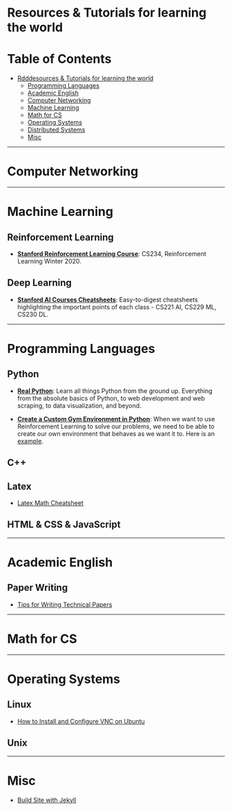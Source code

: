 
# Resources &amp; Tutorials for learning the world

Table of Contents
=================

   * [Rdddesources &amp; Tutorials for learning the world](#resources--tutorials-for-learning-the-world)
      * [Programming Languages](#programming-languages)
      * [<a href="https://github.com/feiwang20/my-weapon/wiki/Academic-English">Academic English</a>](#academic-english)
      * [Computer Networking](#computer-networking)
      * [<a href="https://github.com/feiwang20/my-weapon/wiki/Machine-Learning">Machine Learning</a>](#machine-learning)
      * [Math for CS](#math-for-cs)
      * [Operating Systems](#operating-systems)
      * [Distributed Systems](#distributed-systems)
      * [Misc](#misc)

---
# Computer Networking

---
# Machine Learning
## Reinforcement Learning
* **[Stanford Reinforcement Learning Course](http://web.stanford.edu/class/cs234/index.html)**: CS234, Reinforcement Learning Winter 2020.
## Deep Learning
* **[Stanford AI Courses Cheatsheets](https://stanford.edu/~shervine/teaching/)**: Easy-to-digest cheatsheets highlighting the important points of each class - CS221 AI, CS229 ML, CS230 DL.

---
# Programming Languages
## Python
* **[Real Python](https://realpython.com/)**: Learn all things Python from the ground up. Everything from the absolute basics of Python, to web development and web scraping, to data visualization, and beyond.

* **[Create a Custom Gym Environment in Python](https://medium.com/@apoddar573/making-your-own-custom-environment-in-gym-c3b65ff8cdaa)**: When we want to use Reinforcement Learning to solve our problems, we need to be able to create our own environment that behaves as we want it to. Here is an [example](https://towardsdatascience.com/creating-a-custom-openai-gym-environment-for-stock-trading-be532be3910e).

## C++

## Latex
* [Latex Math Cheatsheet](https://www.math.uci.edu/~xiangwen/pdf/LaTeX-Math-Symbols.pdf)

## HTML & CSS & JavaScript

---
# Academic English
## Paper Writing
* [Tips for Writing Technical Papers](https://cs.stanford.edu/people/widom/paper-writing.html#acks)

---
# Math for CS

---
# Operating Systems
## Linux
* [How to Install and Configure VNC on Ubuntu](https://www.digitalocean.com/community/tutorials/how-to-install-and-configure-vnc-on-ubuntu-18-04)
## Unix

---
# Misc
* [Build Site with Jekyll](https://github.com/feiwang20/my-weapon.wiki.git)
